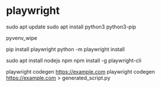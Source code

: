 # playwright

sudo apt update
sudo apt install python3 python3-pip

pyvenv_wipe

pip install playwright
python -m playwright install

sudo apt install nodejs npm
npm install -g playwright-cli

playwright codegen https://example.com
playwright codegen https://example.com > generated_script.py


